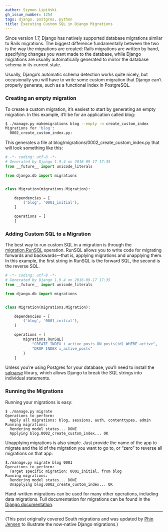 ```yaml
---
author: Szymon Lipiński
gh_issue_number: 1254
tags: django, postgres, python
title: Executing Custom SQL in Django Migrations
---
```


Since version 1.7, Django has natively supported database migrations similar to Rails migrations. The biggest difference fundamentally between the two is the way the migrations are created: Rails migrations are written by hand, specifying changes you want made to the database, while Django migrations are usually automatically generated to mirror the database schema in its current state.

Usually, Django’s automatic schema detection works quite nicely, but occasionally you will have to write some custom migration that Django can’t properly generate, such as a functional index in PostgreSQL.

### Creating an empty migration

To create a custom migration, it’s easiest to start by generating an empty migration. In this example, it’ll be for an application called blog:

```bash
$ ./manage.py makemigrations blog --empty -n create_custom_index
Migrations for 'blog':
  0002_create_custom_index.py:
```

This generates a file at blog/migrations/0002_create_custom_index.py that will look something like this:

```python
# -*- coding: utf-8 -*-
# Generated by Django 1.9.4 on 2016-09-17 17:35
from __future__ import unicode_literals

from django.db import migrations


class Migration(migrations.Migration):

    dependencies = [
        ('blog', '0001_initial'),
    ]

    operations = [
    ]
```

### Adding Custom SQL to a Migration

The best way to run custom SQL in a migration is through the [migration.RunSQL](https://docs.djangoproject.com/en/1.10/ref/migration-operations/#runsql) operation. RunSQL allows you to write code for migrating forwards and backwards—​that is, applying migrations and unapplying them. In this example, the first string in RunSQL is the forward SQL, the second is the reverse SQL.

```python
# -*- coding: utf-8 -*-
# Generated by Django 1.9.4 on 2016-09-17 17:35
from __future__ import unicode_literals

from django.db import migrations


class Migration(migrations.Migration):

    dependencies = [
        ('blog', '0001_initial'),
    ]

    operations = [
        migrations.RunSQL(
            "CREATE INDEX i_active_posts ON posts(id) WHERE active",
            "DROP INDEX i_active_posts"
        )
    ]
```

Unless you’re using Postgres for your database, you’ll need to install the [sqlparse](https://pypi.python.org/pypi/sqlparse) library, which allows Django to break the SQL strings into individual statements.

### Running the Migrations

Running your migrations is easy:

```shell
$ ./manage.py migrate
Operations to perform:
  Apply all migrations: blog, sessions, auth, contenttypes, admin
Running migrations:
  Rendering model states... DONE
  Applying blog.0002_create_custom_index... OK
```

Unapplying migrations is also simple. Just provide the name of the app to migrate and the id of the migration you want to go to, or “zero” to reverse all migrations on that app:

```shell
$./manage.py migrate blog 0001
Operations to perform:
  Target specific migration: 0001_initial, from blog
Running migrations:
  Rendering model states... DONE
  Unapplying blog.0002_create_custom_index... OK
```

Hand-written migrations can be used for many other operations, including data migrations. Full documentation for migrations can be found in the [Django documentation](https://docs.djangoproject.com/en/1.10/topics/migrations/).

-----------

(This post originally covered South migrations and was updated by [Phin Jensen](/team/phin_jensen) to illustrate the now-native Django migrations.)
